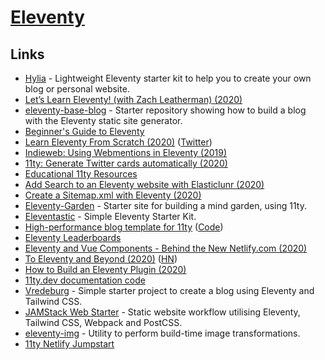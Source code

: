# [Eleventy](https://www.11ty.dev/)

## Links

- [Hylia](https://github.com/hankchizljaw/hylia) - Lightweight Eleventy starter kit to help you to create your own blog or personal website.
- [Let’s Learn Eleventy! (with Zach Leatherman) (2020)](https://www.youtube.com/watch?v=j8mJrhhdHWc)
- [eleventy-base-blog](https://github.com/11ty/eleventy-base-blog) - Starter repository showing how to build a blog with the Eleventy static site generator.
- [Beginner's Guide to Eleventy](https://tatianamac.com/posts/beginner-eleventy-tutorial-parti/)
- [Learn Eleventy From Scratch (2020)](https://piccalil.li/course/learn-eleventy-from-scratch/) ([Twitter](https://twitter.com/piccalilli_/status/1249677873448923139))
- [Indieweb: Using Webmentions in Eleventy (2019)](https://mxb.dev/blog/using-webmentions-on-static-sites/)
- [11ty: Generate Twitter cards automatically (2020)](https://fettblog.eu/11ty-automatic-twitter-cards/)
- [Educational 11ty Resources](https://eleventythemes.com/learning-resources/)
- [Add Search to an Eleventy website with Elasticlunr (2020)](https://www.belter.io/eleventy-search/)
- [Create a Sitemap.xml with Eleventy (2020)](https://www.belter.io/eleventy-sitemap/)
- [Eleventy-Garden](https://github.com/b3u/eleventy-garden) - Starter site for building a mind garden, using 11ty.
- [Eleventastic](https://github.com/maxboeck/eleventastic) - Simple Eleventy Starter Kit.
- [High-performance blog template for 11ty](https://www.industrialempathy.com/posts/eleventy-high-performance-blog/) ([Code](https://github.com/google/eleventy-high-performance-blog))
- [Eleventy Leaderboards](https://www.11ty.dev/speedlify/)
- [Eleventy and Vue Components - Behind the New Netlify.com (2020)](https://www.netlify.com/blog/2020/09/18/eleventy-and-vue-a-match-made-to-power-netlify.com/)
- [To Eleventy and Beyond (2020)](https://hacks.mozilla.org/2020/10/to-eleventy-and-beyond/) ([HN](https://news.ycombinator.com/item?id=24863629))
- [How to Build an Eleventy Plugin (2020)](https://joshuaclanton.dev/blog/2020-10-06-how-to-build-an-eleventy-plugin/)
- [11ty.dev documentation code](https://github.com/11ty/11ty-website)
- [Vredeburg](https://github.com/dafiulh/vredeburg) - Simple starter project to create a blog using Eleventy and Tailwind CSS.
- [JAMStack Web Starter](https://github.com/scottishstoater/jamstack-web-starter) - Static website workflow utilising Eleventy, Tailwind CSS, Webpack and PostCSS.
- [eleventy-img](https://github.com/11ty/eleventy-img) - Utility to perform build-time image transformations.
- [11ty Netlify Jumpstart](https://github.com/5t3ph/11ty-netlify-jumpstart)
